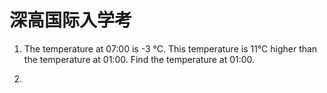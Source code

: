 # 深高国际入学考



1. The temperature at 07:00 is -3 °C. This temperature is 11°C higher than the temperature at 01:00. Find the temperature at 01:00. <br/>



2. 